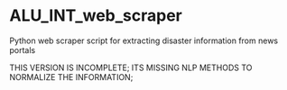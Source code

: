 # ALU_INT_web_scraper
Python web scraper script for extracting disaster information from news portals

THIS VERSION IS INCOMPLETE; ITS MISSING NLP METHODS TO NORMALIZE THE INFORMATION;
